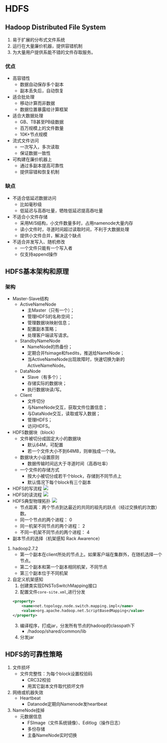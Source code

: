 # HDFS
## Hadoop Distributed File System
1. 易于扩展的分布式文件系统
2. 运行在大量廉价机器，提供容错机制
3. 为大量用户提供系能不错的文件存取服务。
### 优点
* 高容错性
    - 数据自动保存多个副本
    - 副本丢失后，自动恢复
* 适合批处理
    - 移动计算而非数据
    - 数据位置暴露给计算框架
* 适合大数据处理
    - GB、TB甚至PB级数据
    - 百万规模上的文件数量
    - 10K+节点规模
* 流式文件访问
    - 一次写入，多次读取
    - 保证数据一致性
* 可构建在廉价机器上
    - 通过多副本提高可靠性
    - 提供容错和恢复机制
### 缺点
* 不适合低延迟数据访问
    * 比如毫秒级
    * 低延迟与高吞吐量，牺牲低延迟提高吞吐量
* 不适合小文件存储
    * 采用M/S结构，小文件数量多时，占用namenode大量内存
    * 读小文件时，寻道时间超过读取时间，不利于大数据处理
    * 提供小文件合并，解决这个缺点
* 不适合并发写入、随机修改
    * 一个文件只能有一个写入者
    * 仅支持append操作
## HDFS基本架构和原理
### 架构
* Master-Slave结构
    * ActiveNameNode
        * 主Master（只有一个）；
        * 管理HDFS的名称空间；
        * 管理数据块映射信息；
        * 配置副本策略；
        * 处理客户端读写请求。
    * StandbyNameNode
        * NameNode的热备份；
        * 定期合并fsimage和fsedits，推送给NameNode；
        * 当ActiveNameNode出现故障时，快速切换为新的ActiveNameNode。
    * DataNode
        * Slave（有多个）；
        * 存储实际的数据块；
        * 执行数据块读/写。
    * Client
        * 文件切分
        * 与NameNode交互，获取文件位置信息；
        * 与DataNode交互，读取或写入数据；
        * 管理HDFS；
        * 访问HDFS。 
* HDFS数据块（block）
    - 文件被切分成固定大小的数据块
        + 默认64M，可配置
        + 若一个文件大小不到64MB，则单独成一个块。
    - 数据块大小设置原则
        + 数据传输时间远大于寻道时间（高吞吐率）
    - 一个文件的存储方式
        + 按大小被切分成若干个block，存储到不同节点上
        + 默认情况下每个block有三个副本
* HDFS的写流程
![](http://i.imgur.com/tFL8sjF.png)
* HDFS的读流程
![](http://i.imgur.com/cNrvbhA.png)
* HDFS典型物理拓扑
![](http://i.imgur.com/D9FMNNj.png)
    * 节点距离：两个节点到达最近的共同的祖先的跃点（经过交换机的次数）数。
    * 同一个节点的两个进程： 0
    * 同一机架不同节点的两个进程： 2
    * 不同一机架不同节点的两个进程： 4
* 副本节点的选择（机架感知 Rack Awarence）
1. hadoop2.7.2
    * 第一个副本在client所处的节点上。如果客户端在集群外，在随机选择一个节点。
    * 第二个副本和第一个副本相同机架，不同节点
    * 第三个副本位于不同机架
2. 自定义机架感知
    1. 创建类实现DNSToSwitchMapping接口
    2. 配置文件````core-site.xml````,进行分发
    ````xml
    <property>
        <name>net.topology.node.switch.mapping.impl</name>
        <value>org.apache.hadoop.net.ScriptBasedMapping</value>
    </property>
    ````
    3. 编译程序，打成jar，分发所有节点的hadoop的classpath下
        * /hadoop/shared/common/lib
    4. 分发jar
## HDFS的可靠性策略
1. 文件损坏
    * 文件完整性：为每个block设置校验码
        - CRC32校验
        - 用其它副本文件取代损坏文件
2. 网络或机器失效
    * Heartbeat
        - Datanode定期向Namenode发heartbeat
3. NameNode挂掉
    * 元数据信息
        - FSImage（文件系统镜像）、Editlog（操作日志）
        - 多份存储
        - 主备NameNode实时切换